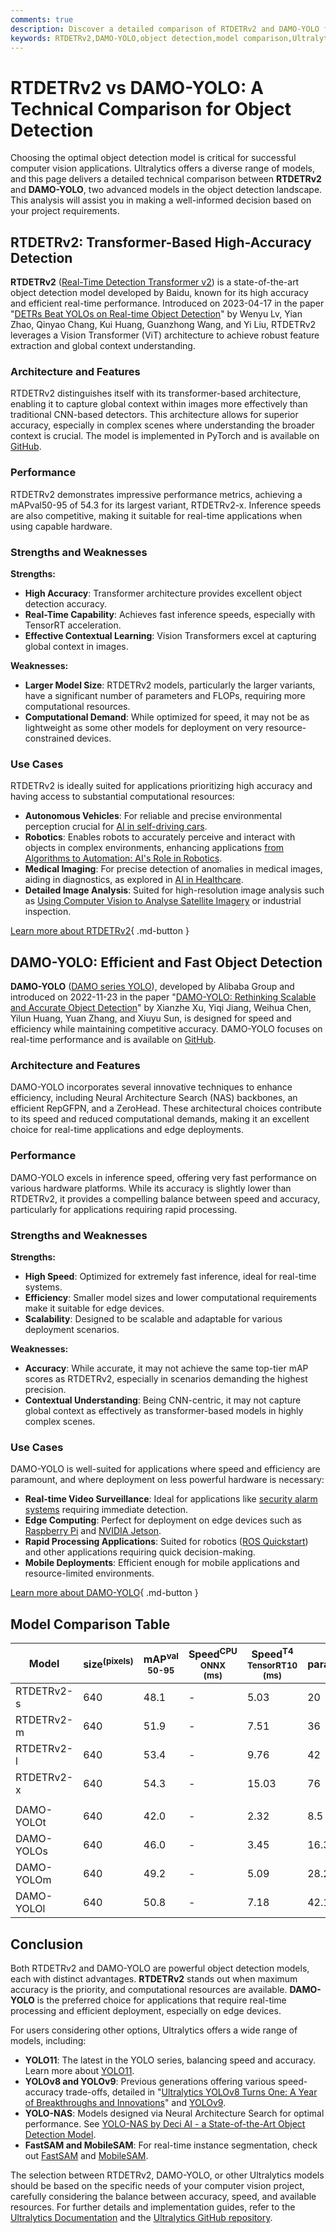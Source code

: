 ```yaml
---
comments: true
description: Discover a detailed comparison of RTDETRv2 and DAMO-YOLO for object detection. Learn about their performance, strengths, and ideal use cases.
keywords: RTDETRv2,DAMO-YOLO,object detection,model comparison,Ultralytics,computer vision,real-time detection,AI models,deep learning
---
```


# RTDETRv2 vs DAMO-YOLO: A Technical Comparison for Object Detection

Choosing the optimal object detection model is critical for successful computer vision applications. Ultralytics offers a diverse range of models, and this page delivers a detailed technical comparison between **RTDETRv2** and **DAMO-YOLO**, two advanced models in the object detection landscape. This analysis will assist you in making a well-informed decision based on your project requirements.

<script async src="https://cdn.jsdelivr.net/npm/chart.js"></script>
<script defer src="../../javascript/benchmark.js"></script>

<canvas id="modelComparisonChart" width="1024" height="400" active-models='["RTDETRv2", "DAMO-YOLO"]'></canvas>

## RTDETRv2: Transformer-Based High-Accuracy Detection

**RTDETRv2** ([Real-Time Detection Transformer v2](https://github.com/lyuwenyu/RT-DETR/tree/main/rtdetrv2_pytorch#readme)) is a state-of-the-art object detection model developed by Baidu, known for its high accuracy and efficient real-time performance. Introduced on 2023-04-17 in the paper "[DETRs Beat YOLOs on Real-time Object Detection](https://arxiv.org/abs/2304.08069)" by Wenyu Lv, Yian Zhao, Qinyao Chang, Kui Huang, Guanzhong Wang, and Yi Liu, RTDETRv2 leverages a Vision Transformer (ViT) architecture to achieve robust feature extraction and global context understanding.

### Architecture and Features

RTDETRv2 distinguishes itself with its transformer-based architecture, enabling it to capture global context within images more effectively than traditional CNN-based detectors. This architecture allows for superior accuracy, especially in complex scenes where understanding the broader context is crucial. The model is implemented in PyTorch and is available on [GitHub](https://github.com/lyuwenyu/RT-DETR/tree/main/rtdetrv2_pytorch).

### Performance

RTDETRv2 demonstrates impressive performance metrics, achieving a mAPval50-95 of 54.3 for its largest variant, RTDETRv2-x. Inference speeds are also competitive, making it suitable for real-time applications when using capable hardware.

### Strengths and Weaknesses

**Strengths:**

- **High Accuracy**: Transformer architecture provides excellent object detection accuracy.
- **Real-Time Capability**: Achieves fast inference speeds, especially with TensorRT acceleration.
- **Effective Contextual Learning**: Vision Transformers excel at capturing global context in images.

**Weaknesses:**

- **Larger Model Size**: RTDETRv2 models, particularly the larger variants, have a significant number of parameters and FLOPs, requiring more computational resources.
- **Computational Demand**: While optimized for speed, it may not be as lightweight as some other models for deployment on very resource-constrained devices.

### Use Cases

RTDETRv2 is ideally suited for applications prioritizing high accuracy and having access to substantial computational resources:

- **Autonomous Vehicles**: For reliable and precise environmental perception crucial for [AI in self-driving cars](https://www.ultralytics.com/solutions/ai-in-automotive).
- **Robotics**: Enables robots to accurately perceive and interact with objects in complex environments, enhancing applications [from Algorithms to Automation: AI's Role in Robotics](https://www.ultralytics.com/blog/from-algorithms-to-automation-ais-role-in-robotics).
- **Medical Imaging**: For precise detection of anomalies in medical images, aiding in diagnostics, as explored in [AI in Healthcare](https://www.ultralytics.com/solutions/ai-in-healthcare).
- **Detailed Image Analysis**: Suited for high-resolution image analysis such as [Using Computer Vision to Analyse Satellite Imagery](https://www.ultralytics.com/blog/using-computer-vision-to-analyse-satellite-imagery) or industrial inspection.

[Learn more about RTDETRv2](https://docs.ultralytics.com/models/rtdetr/){ .md-button }

## DAMO-YOLO: Efficient and Fast Object Detection

**DAMO-YOLO** ([DAMO series YOLO](https://github.com/tinyvision/DAMO-YOLO/blob/master/README.md)), developed by Alibaba Group and introduced on 2022-11-23 in the paper "[DAMO-YOLO: Rethinking Scalable and Accurate Object Detection](https://arxiv.org/abs/2211.15444v2)" by Xianzhe Xu, Yiqi Jiang, Weihua Chen, Yilun Huang, Yuan Zhang, and Xiuyu Sun, is designed for speed and efficiency while maintaining competitive accuracy. DAMO-YOLO focuses on real-time performance and is available on [GitHub](https://github.com/tinyvision/DAMO-YOLO).

### Architecture and Features

DAMO-YOLO incorporates several innovative techniques to enhance efficiency, including Neural Architecture Search (NAS) backbones, an efficient RepGFPN, and a ZeroHead. These architectural choices contribute to its speed and reduced computational demands, making it an excellent choice for real-time applications and edge deployments.

### Performance

DAMO-YOLO excels in inference speed, offering very fast performance on various hardware platforms. While its accuracy is slightly lower than RTDETRv2, it provides a compelling balance between speed and accuracy, particularly for applications requiring rapid processing.

### Strengths and Weaknesses

**Strengths:**

- **High Speed**: Optimized for extremely fast inference, ideal for real-time systems.
- **Efficiency**: Smaller model sizes and lower computational requirements make it suitable for edge devices.
- **Scalability**: Designed to be scalable and adaptable for various deployment scenarios.

**Weaknesses:**

- **Accuracy**: While accurate, it may not achieve the same top-tier mAP scores as RTDETRv2, especially in scenarios demanding the highest precision.
- **Contextual Understanding**: Being CNN-centric, it may not capture global context as effectively as transformer-based models in highly complex scenes.

### Use Cases

DAMO-YOLO is well-suited for applications where speed and efficiency are paramount, and where deployment on less powerful hardware is necessary:

- **Real-time Video Surveillance**: Ideal for applications like [security alarm systems](https://docs.ultralytics.com/guides/security-alarm-system/) requiring immediate detection.
- **Edge Computing**: Perfect for deployment on edge devices such as [Raspberry Pi](https://docs.ultralytics.com/guides/raspberry-pi/) and [NVIDIA Jetson](https://docs.ultralytics.com/guides/nvidia-jetson/).
- **Rapid Processing Applications**: Suited for robotics ([ROS Quickstart](https://docs.ultralytics.com/guides/ros-quickstart/)) and other applications requiring quick decision-making.
- **Mobile Deployments**: Efficient enough for mobile applications and resource-limited environments.

[Learn more about DAMO-YOLO](https://github.com/tinyvision/DAMO-YOLO/blob/master/README.md){ .md-button }

## Model Comparison Table

| Model      | size<sup>(pixels) | mAP<sup>val<br>50-95 | Speed<sup>CPU ONNX<br>(ms) | Speed<sup>T4 TensorRT10<br>(ms) | params<sup>(M) | FLOPs<sup>(B) |
| ---------- | ----------------- | -------------------- | -------------------------- | ------------------------------- | -------------- | ------------- |
| RTDETRv2-s | 640               | 48.1                 | -                          | 5.03                            | 20             | 60            |
| RTDETRv2-m | 640               | 51.9                 | -                          | 7.51                            | 36             | 100           |
| RTDETRv2-l | 640               | 53.4                 | -                          | 9.76                            | 42             | 136           |
| RTDETRv2-x | 640               | 54.3                 | -                          | 15.03                           | 76             | 259           |
|            |                   |                      |                            |                                 |                |               |
| DAMO-YOLOt | 640               | 42.0                 | -                          | 2.32                            | 8.5            | 18.1          |
| DAMO-YOLOs | 640               | 46.0                 | -                          | 3.45                            | 16.3           | 37.8          |
| DAMO-YOLOm | 640               | 49.2                 | -                          | 5.09                            | 28.2           | 61.8          |
| DAMO-YOLOl | 640               | 50.8                 | -                          | 7.18                            | 42.1           | 97.3          |

## Conclusion

Both RTDETRv2 and DAMO-YOLO are powerful object detection models, each with distinct advantages. **RTDETRv2** stands out when maximum accuracy is the priority, and computational resources are available. **DAMO-YOLO** is the preferred choice for applications that require real-time processing and efficient deployment, especially on edge devices.

For users considering other options, Ultralytics offers a wide range of models, including:

- **YOLO11**: The latest in the YOLO series, balancing speed and accuracy. Learn more about [YOLO11](https://docs.ultralytics.com/models/yolo11/).
- **YOLOv8 and YOLOv9**: Previous generations offering various speed-accuracy trade-offs, detailed in "[Ultralytics YOLOv8 Turns One: A Year of Breakthroughs and Innovations](https://www.ultralytics.com/blog/ultralytics-yolov8-turns-one-a-year-of-breakthroughs-and-innovations)" and [YOLOv9](https://docs.ultralytics.com/models/yolov9/).
- **YOLO-NAS**: Models designed via Neural Architecture Search for optimal performance. See [YOLO-NAS by Deci AI - a State-of-the-Art Object Detection Model](https://docs.ultralytics.com/models/yolo-nas/).
- **FastSAM and MobileSAM**: For real-time instance segmentation, check out [FastSAM](https://docs.ultralytics.com/models/fast-sam/) and [MobileSAM](https://docs.ultralytics.com/models/mobile-sam/).

The selection between RTDETRv2, DAMO-YOLO, or other Ultralytics models should be based on the specific needs of your computer vision project, carefully considering the balance between accuracy, speed, and available resources. For further details and implementation guides, refer to the [Ultralytics Documentation](https://docs.ultralytics.com/models/) and the [Ultralytics GitHub repository](https://github.com/ultralytics/ultralytics).
